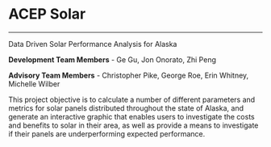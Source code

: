 # ACEP Solar 

***

Data Driven Solar Performance Analysis for Alaska

**Development Team Members** - Ge Gu, Jon Onorato, Zhi Peng

**Advisory Team Members** - Christopher Pike, George Roe, Erin Whitney, Michelle Wilber

This project objective is to calculate a number of different parameters and metrics for solar panels distributed throughout the state of Alaska, and generate an interactive graphic that enables users to investigate the costs and benefits to solar in their area, as well as provide a means to investigate if their panels are underperforming expected performance. 

